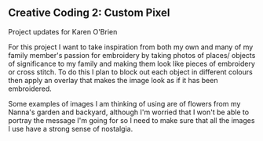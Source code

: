 ## Creative Coding 2: Custom Pixel

Project updates for Karen O'Brien

For this project I want to take inspiration from both my own and many of my family member's passion for embroidery by taking photos of places/ objects of significance to my family and making them look like pieces of embroidery or cross stitch. To do this I plan to block out each object in different colours then apply an overlay that makes the image look as if it has been embroidered.

Some examples of images I am thinking of using are of flowers from my Nanna's garden and backyard, although I'm worried that I won't be able to portray the message I'm going for so I need to make sure that all the images I use have a strong sense of nostalgia.
